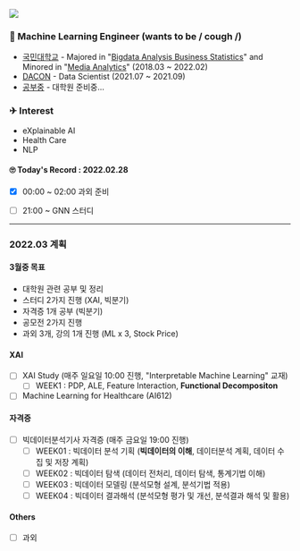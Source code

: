 <a href="https://hits.seeyoufarm.com"><img src="https://hits.seeyoufarm.com/api/count/incr/badge.svg?url=https%3A%2F%2Fgithub.com%2FJayHong99&count_bg=%2379C83D&title_bg=%23555555&icon=&icon_color=%23E7E7E7&title=hits&edge_flat=false"/></a>

### 🧐 Machine Learning Engineer (wants to be / cough /)
- [국민대학교](https://www.kookmin.ac.kr) - Majored in "[Bigdata Analysis Business Statistics](https://biz.kookmin.ac.kr/undergraduate/business/big?tab=1)" and Minored in "[Media Analytics](https://hat.kookmin.ac.kr/link/analytics)" (2018.03 ~ 2022.02)
- [DACON](https://www.dacon.io) - Data Scientist (2021.07 ~ 2021.09)
- [공부중](https://github.com/JayHong99) - 대학원 준비중... 

### ✈ Interest
- eXplainable AI
- Health Care
- NLP

#### 🙄 Today's Record : 2022.02.28
- [X] 00:00 ~ 02:00 과외 준비
- [ ] 21:00 ~ GNN 스터디


---
### 2022.03 계획
#### 3월중 목표
- 대학원 관련 공부 및 정리
- 스터디 2가지 진행 (XAI, 빅분기)
- 자격증 1개 공부 (빅분기)
- 공모전 2가지 진행
- 과외 3개, 강의 1개 진행 (ML x 3, Stock Price)

#### XAI
- [ ] XAI Study (매주 일요일 10:00 진행, "Interpretable Machine Learning" 교재)
  - [ ] WEEK1 : PDP, ALE, Feature Interaction, <b>Functional Decompositon</b>
- [ ] Machine Learning for Healthcare (AI612)

#### 자격증
- [ ] 빅데이터분석기사 자격증 (매주 금요일 19:00 진행)
  - [ ] WEEK01 : 빅데이터 분석 기획 (<b>빅데이터의 이해</b>, 데이터분석 계획, 데이터 수집 및 저장 계획)
  - [ ] WEEK02 : 빅데이터 탐색 (데이터 전처리, 데이터 탐색, 통계기법 이해)
  - [ ] WEEK03 : 빅데이터 모델링 (분석모형 설계, 분석기법 적용)
  - [ ] WEEK04 : 빅데이터 결과해석 (분석모형 평가 및 개선, 분석결과 해석 및 활용)
  
#### Others
- [ ] 과외
